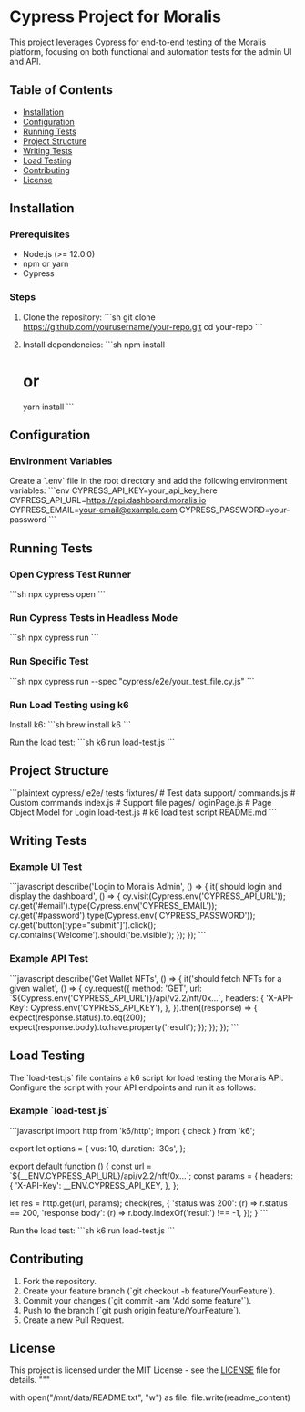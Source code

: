 # Cypress Project for Moralis

This project leverages Cypress for end-to-end testing of the Moralis platform, focusing on both functional and automation tests for the admin UI and API.

## Table of Contents
- [Installation](#installation)
- [Configuration](#configuration)
- [Running Tests](#running-tests)
- [Project Structure](#project-structure)
- [Writing Tests](#writing-tests)
- [Load Testing](#load-testing)
- [Contributing](#contributing)
- [License](#license)

## Installation

### Prerequisites
- Node.js (>= 12.0.0)
- npm or yarn
- Cypress

### Steps
1. Clone the repository:
   \`\`\`sh
   git clone https://github.com/yourusername/your-repo.git
   cd your-repo
   \`\`\`

2. Install dependencies:
   \`\`\`sh
   npm install
   # or
   yarn install
   \`\`\`

## Configuration

### Environment Variables
Create a \`.env\` file in the root directory and add the following environment variables:
\`\`\`env
CYPRESS_API_KEY=your_api_key_here
CYPRESS_API_URL=https://api.dashboard.moralis.io
CYPRESS_EMAIL=your-email@example.com
CYPRESS_PASSWORD=your-password
\`\`\`

## Running Tests

### Open Cypress Test Runner
\`\`\`sh
npx cypress open
\`\`\`

### Run Cypress Tests in Headless Mode
\`\`\`sh
npx cypress run
\`\`\`

### Run Specific Test
\`\`\`sh
npx cypress run --spec "cypress/e2e/your_test_file.cy.js"
\`\`\`

### Run Load Testing using k6
Install k6:
\`\`\`sh
brew install k6
\`\`\`

Run the load test:
\`\`\`sh
k6 run load-test.js
\`\`\`

## Project Structure

\`\`\`plaintext
cypress/
  e2e/
    tests
  fixtures/                # Test data
  support/
    commands.js            # Custom commands
    index.js               # Support file
    pages/
      loginPage.js         # Page Object Model for Login
load-test.js               # k6 load test script
README.md
\`\`\`

## Writing Tests

### Example UI Test
\`\`\`javascript
describe('Login to Moralis Admin', () => {
  it('should login and display the dashboard', () => {
    cy.visit(Cypress.env('CYPRESS_API_URL'));
    cy.get('#email').type(Cypress.env('CYPRESS_EMAIL'));
    cy.get('#password').type(Cypress.env('CYPRESS_PASSWORD'));
    cy.get('button[type="submit"]').click();
    cy.contains('Welcome').should('be.visible');
  });
});
\`\`\`

### Example API Test
\`\`\`javascript
describe('Get Wallet NFTs', () => {
  it('should fetch NFTs for a given wallet', () => {
    cy.request({
      method: 'GET',
      url: \`\${Cypress.env('CYPRESS_API_URL')}/api/v2.2/nft/0x...\`,
      headers: {
        'X-API-Key': Cypress.env('CYPRESS_API_KEY'),
      },
    }).then((response) => {
      expect(response.status).to.eq(200);
      expect(response.body).to.have.property('result');
    });
  });
});
\`\`\`

## Load Testing

The \`load-test.js\` file contains a k6 script for load testing the Moralis API. Configure the script with your API endpoints and run it as follows:

### Example \`load-test.js\`
\`\`\`javascript
import http from 'k6/http';
import { check } from 'k6';

export let options = {
  vus: 10,
  duration: '30s',
};

export default function () {
  const url = \`\${__ENV.CYPRESS_API_URL}/api/v2.2/nft/0x...\`;
  const params = {
    headers: {
      'X-API-Key': __ENV.CYPRESS_API_KEY,
    },
  };

  let res = http.get(url, params);
  check(res, {
    'status was 200': (r) => r.status == 200,
    'response body': (r) => r.body.indexOf('result') !== -1,
  });
}
\`\`\`

Run the load test:
\`\`\`sh
k6 run load-test.js
\`\`\`

## Contributing

1. Fork the repository.
2. Create your feature branch (\`git checkout -b feature/YourFeature\`).
3. Commit your changes (\`git commit -am 'Add some feature'\`).
4. Push to the branch (\`git push origin feature/YourFeature\`).
5. Create a new Pull Request.

## License

This project is licensed under the MIT License - see the [LICENSE](LICENSE) file for details.
"""

with open("/mnt/data/README.txt", "w") as file:
    file.write(readme_content)

